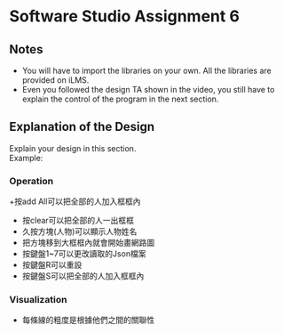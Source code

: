 # Software Studio Assignment 6
## Notes
+ You will have to import the libraries on your own. All the libraries are provided on iLMS.
+ Even you followed the design TA shown in the video, you still have to explain the control of the program in the next section.

## Explanation of the Design
Explain your design in this section.  
Example:
### Operation
+按add All可以把全部的人加入框框內
+ 按clear可以把全部的人一出框框
+ 久按方塊(人物)可以顯示人物姓名
+ 把方塊移到大框框內就會開始畫網路圖
+ 按鍵盤1~7可以更改讀取的Json檔案
+ 按鍵盤R可以重設
+ 按鍵盤S可以把全部的人加入框框內

### Visualization
+ 每條線的粗度是根據他們之間的關聯性

